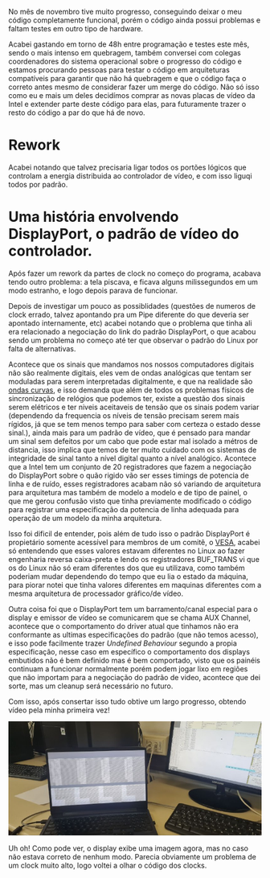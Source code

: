 No mês de novembro tive muito progresso, conseguindo deixar o meu código completamente funcional, porém o código ainda possui problemas e faltam testes em outro tipo de hardware.

Acabei gastando em torno de 48h entre programação e testes este mês, sendo o mais intenso em quebragem, também conversei com colegas coordenadores do sistema operacional sobre o progresso do código e estamos procurando pessoas para testar o código em arquiteturas compatíveis para garantir que não há quebragem e que o código faça o correto antes mesmo de considerar fazer um merge do código. Não só isso como eu e mais um deles decidímos comprar as novas placas de vídeo da Intel e extender parte deste código para elas, para futuramente trazer o resto do código a par do que há de novo.

# Rework

  Acabei notando que talvez precisaria ligar todos os portões lógicos que controlam a energia distribuida ao controlador de vídeo, e com isso liguqi todos por padrão.

# Uma história envolvendo DisplayPort, o padrão de vídeo do controlador.


Após fazer um rework da partes de clock no começo do programa, acabava tendo outro problema:  a tela piscava, e ficava alguns milissegundos em um modo estranho, e logo depois parava de funcionar.

Depois de investigar um pouco as possiblidades (questões de numeros de clock errado, talvez apontando pra um Pipe diferente do que deveria ser apontado internamente, etc) acabei notando que o problema que tinha ali era relacionado a negociação do link do padrão DisplayPort, o que acabou sendo um problema no começo até ter que observar o padrão do Linux por falta de alternativas.

Acontece que os sinais que mandamos nos nossos computadores digitais não são realmente digitais, eles vem de ondas analógicas que tentam ser moduladas para serem interpretadas digitalmente, e que na realidade são [ondas curvas](https://en.wikipedia.org/wiki/Eye_pattern), e  isso demanda que além de todos os problemas físicos de sincronização de relógios que podemos ter, existe a questão dos sinais serem elétricos e ter niveis aceitaveis de tensão que os sinais podem variar (dependendo da frequencia os níveis de tensão precisam serem mais rígidos, já que se tem menos tempo para saber com certeza o estado desse sinal.), ainda mais para um padrão de vídeo, que é pensado para mandar um sinal sem defeitos por um cabo que pode estar mal isolado a métros de distancia, isso implica que temos de ter muito cuidado com os sistemas de integridade de sinal tanto a nível digital quanto a nível analógico. Acontece que a Intel tem um conjunto de 20 registradores que fazem a negociação do DisplayPort sobre o quão rigido vão ser esses timings de potencia de linha e de ruído, esses registradores acabam não só variando de arquitetura para arquitetura mas também de modelo a modelo e de tipo de painel, o que me gerou confusão visto que tinha previamente modificado o código para registrar uma especificação da potencia de linha adequada para operação de um modelo da minha arquitetura. 

Isso foi dificil de entender, pois além de tudo isso o padrão DisplayPort é propietário somente acessível para membros de um comitê, o [VESA](https://vesa.org/), acabei só entendendo que esses valores estavam diferentes no Linux ao fazer engenharia reversa caixa-preta e lendo os registradores BUF_TRANS vi que os do Linux não só eram diferentes dos que eu utilizava, como também poderiam mudar dependendo do tempo que eu lia o estado da máquina, para piorar notei que tinha valores diferentes em maquinas diferentes com a mesma arquitetura de processador gráfico/de vídeo.

Outra coisa foi que o DisplayPort tem um barramento/canal especial para o display e emissor de vídeo se comunicarem que se chama AUX Channel, acontece que o comportamento do driver atual que tinhamos não era conformante as ultimas especificações do padrão (que não temos acesso), e isso pode facilmente trazer _Undefined Behaviour_ segundo a propia especificação, nesse caso em específico o comportamento dos displays embutidos não é bem definido mas é bem comportado, visto que os painéis continuam a funcionar normalmente porém podem jogar lixo em regiões que não importam para a negociação do padrão de video, acontece que dei sorte, mas um cleanup será necessário no futuro.

Com isso, após consertar isso tudo obtive um largo progresso, obtendo vídeo pela minha primeira vez!

![video!](primeiravez.jpg)


Uh oh! Como pode ver, o display exibe uma imagem agora, mas no caso não estava correto de nenhum modo. Parecia obviamente um problema de um clock muito alto, logo voltei a olhar o código dos clocks.


